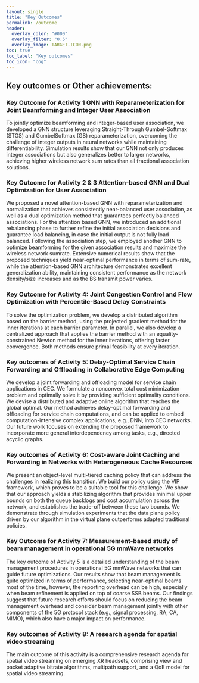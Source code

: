 ```yaml
---
layout: single
title: "Key Outcomes"
permalink: /outcome
header:
  overlay_color: "#000"
  overlay_filter: "0.5"
  overlay_image: TARGET-ICON.png
toc: true
toc_label: "Key outcomes"
toc_icon: "cog"
---
```


## Key outcomes or Other achievements: 

### Key Outcome for Activity 1 GNN with Reparameterization for Joint Beamforming and Integer User Association 
To jointly optimize beamforming and integer-based user association, we developed a GNN structure leveraging Straight-Through Gumbel-Softmax (STGS) and GumbelSoftmax (GS) reparameterization, overcoming the challenge of integer outputs in neural networks while maintaining differentiability. Simulation results show that our GNN not only produces integer associations but also generalizes better to larger networks, achieving higher wireless network sum rates than all fractional association solutions. 

### Key Outcome for Activity 2 & 3 Attention-based GNN and Dual Optimization for User Association
We proposed a novel attention-based GNN with reparameterization and normalization that achieves consistently near-balanced user association, as well as a dual optimization method that guarantees perfectly balanced associations. For the attention based GNN, we introduced an additional rebalancing phase to further refine the initial association decisions and guarantee load balancing, in case the initial output is not fully load balanced. Following the association step, we employed another GNN to optimize beamforming for the given association results and maximize the wireless network sumrate. Extensive numerical results show that the proposed techniques yield near-optimal performance in terms of sum-rate, while the attention-based GNN architecture demonstrates excellent generalization ability, maintaining consistent performance as the 
network density/size increases and as the BS transmit power varies. 

### Key Outcome for Activity 4:  Joint Congestion Control and Flow Optimization with Percentile-Based Delay Constraints
To solve the optimization problem, we develop a distributed algorithm based on the barrier method, using the projected gradient method for the inner iterations at each barrier parameter. In parallel, we also develop a centralized approach that applies the barrier method with an equality-constrained Newton method for the inner iterations, offering faster convergence. Both methods ensure primal feasibility at every iteration. 

### Key outcomes of Activity 5: Delay-Optimal Service Chain Forwarding and Offloading in Collaborative Edge Computing 
We develop a joint forwarding and offloading model for service chain applications in CEC. We formulate a nonconvex total cost minimization problem and optimally solve it by providing sufficient optimality conditions. We devise a distributed and adaptive online algorithm that reaches the global optimal. Our method achieves delay-optimal forwarding and offloading for service chain computations, and can be applied to embed computation-intensive complex applications, e.g., DNN, into CEC networks. Our future work focuses on extending the proposed framework to incorporate more general interdependency among tasks, e.g., directed acyclic graphs.

### Key outcomes of Activity 6: Cost-aware Joint Caching and Forwarding in Networks with Heterogeneous Cache Resources 
We present an object-level multi-tiered caching policy that can address the challenges in realizing this transition. We build our policy using the VIP framework, which proves to be a suitable tool for this challenge. We show that our approach yields a stabilizing algorithm that provides minimal upper bounds on both the queue backlogs and cost accumulation across the network, and establishes the trade-off between these two bounds. We demonstrate through simulation experiments that the data plane policy driven by our algorithm in the virtual plane outperforms adapted traditional policies.

### Key Outcome for Activity 7: Measurement-based study of beam management in operational 5G mmWave networks
 The key outcome of Activity 5 is a detailed understanding of the beam management procedures in operational 5G mmWave networks that can guide future optimizations. Our results show that beam management is quite optimized in terms of performance, selecting near-optimal beams most of the time, however, the reporting overhead can be high, especially when beam refinement is applied on top of coarse SSB beams. Our findings suggest that future research efforts should focus on reducing the beam management overhead and consider beam management jointly with other components of the 5G protocol stack (e.g., signal processing, RA, CA, MIMO), which also have a major impact on performance.

### Key outcomes of Activity 8: A research agenda for spatial video streaming
 The main outcome of this activity is a comprehensive research agenda for spatial video streaming on emerging XR headsets, comprising view and packet adaptive bitrate algorithms, multipath support, and a QoE model for spatial video streaming.
